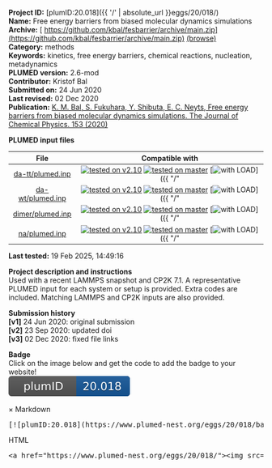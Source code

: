 **Project ID:** [plumID:20.018]({{ '/' | absolute_url }}eggs/20/018/)  
**Name:**  Free energy barriers from biased molecular dynamics simulations  
**Archive:** [ https://github.com/kbal/fesbarrier/archive/main.zip](https://github.com/kbal/fesbarrier/archive/main.zip) [(browse)](https://github.com/kbal/fesbarrier/tree/main)  
**Category:**  methods  
**Keywords:**  kinetics, free energy barriers, chemical reactions, nucleation, metadynamics  
**PLUMED version:**  2.6-mod  
**Contributor:**  Kristof Bal  
**Submitted on:** 24 Jun 2020  
**Last revised:** 02 Dec 2020  
**Publication:** [K. M. Bal, S. Fukuhara, Y. Shibuta, E. C. Neyts, Free energy barriers from biased molecular dynamics simulations. The Journal of Chemical Physics. 153 (2020)](http://dx.doi.org/10.1063/5.0020240)  
  
**PLUMED input files**  
  
| File     | Compatible with |  
|:--------:|:--------:|  
| [da-tt/plumed.inp](./data/da-tt/plumed.inp.md) |  [![tested on v2.10](https://img.shields.io/badge/v2.10-failed-red.svg)](data/da-tt/plumed.inp.plumed.stderr) [![tested on master](https://img.shields.io/badge/master-failed-red.svg)](data/da-tt/plumed.inp.plumed_master.stderr) [![with LOAD](https://img.shields.io/badge/with-LOAD-yellow.svg)]({{ "/" | absolute_url }}badges) [![with custom code](https://img.shields.io/badge/with-custom_code-red.svg)]({{ "/" | absolute_url }}badges) |  
| [da-wt/plumed.inp](./data/da-wt/plumed.inp.md) |  [![tested on v2.10](https://img.shields.io/badge/v2.10-failed-red.svg)](data/da-wt/plumed.inp.plumed.stderr) [![tested on master](https://img.shields.io/badge/master-failed-red.svg)](data/da-wt/plumed.inp.plumed_master.stderr) [![with LOAD](https://img.shields.io/badge/with-LOAD-yellow.svg)]({{ "/" | absolute_url }}badges) [![with custom code](https://img.shields.io/badge/with-custom_code-red.svg)]({{ "/" | absolute_url }}badges) |  
| [dimer/plumed.inp](./data/dimer/plumed.inp.md) |  [![tested on v2.10](https://img.shields.io/badge/v2.10-failed-red.svg)](data/dimer/plumed.inp.plumed.stderr) [![tested on master](https://img.shields.io/badge/master-failed-red.svg)](data/dimer/plumed.inp.plumed_master.stderr) [![with LOAD](https://img.shields.io/badge/with-LOAD-yellow.svg)]({{ "/" | absolute_url }}badges) [![with custom code](https://img.shields.io/badge/with-custom_code-red.svg)]({{ "/" | absolute_url }}badges) |  
| [na/plumed.inp](./data/na/plumed.inp.md) |  [![tested on v2.10](https://img.shields.io/badge/v2.10-failed-red.svg)](data/na/plumed.inp.plumed.stderr) [![tested on master](https://img.shields.io/badge/master-failed-red.svg)](data/na/plumed.inp.plumed_master.stderr) [![with LOAD](https://img.shields.io/badge/with-LOAD-yellow.svg)]({{ "/" | absolute_url }}badges) [![with custom code](https://img.shields.io/badge/with-custom_code-red.svg)]({{ "/" | absolute_url }}badges) |  
  
**Last tested:**  19 Feb 2025, 14:49:16
  
**Project description and instructions**  
Used with a recent LAMMPS snapshot and CP2K 7.1. A representative PLUMED input for each system or setup is provided. Extra codes are included. Matching LAMMPS and CP2K inputs are also provided. 

  
**Submission history**  
**[v1]** 24 Jun 2020: original submission  
**[v2]** 23 Sep 2020: updated doi  
**[v3]** 02 Dec 2020: fixed file links  
  
**Badge**  
Click on the image below and get the code to add the badge to your website!  
<img src="./badge.svg" alt="plumeDnest:20.018" id="myBtn" class="badge">
<div id="myModal" class="modal">
  <div class="modal-content">
    <span class="close">&times;</span>
    Markdown<pre>[![plumID:20.018](https://www.plumed-nest.org/eggs/20/018/badge.svg)](https://www.plumed-nest.org/eggs/20/018/)</pre>
    HTML<pre>&lt;a href="https://www.plumed-nest.org/eggs/20/018/"&gt;&lt;img src="https://www.plumed-nest.org/eggs/20/018/badge.svg" alt="plumID:20.018"&gt;&lt;/a&gt;</pre>
  </div>
</div>

